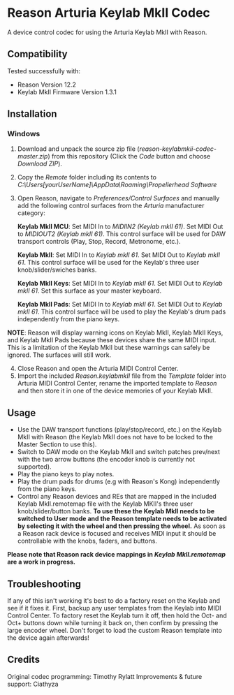 # Reason Arturia Keylab MkII Codec
A device control codec for using the Arturia Keylab MkII with Reason.

## Compatibility

Tested successfully with:
- Reason Version 12.2
- Keylab MkII Firmware Version 1.3.1

## Installation

### Windows

1. Download and unpack the source zip file (*reason-keylabmkii-codec-master.zip*) from this repository (Click the *Code* button and choose *Download ZIP*).

2. Copy the *Remote* folder including its contents to *C:\Users\[yourUserName]\AppData\Roaming\Propellerhead Software*

3. Open Reason, navigate to *Preferences/Control Surfaces* and manually add the following control surfaces from the *Arturia* manufacturer category:

   **Keylab MkII MCU**:
   	Set MIDI In to *MIDIIN2 (Keylab mkII 61)*.
   	Set MIDI Out to *MIDIOUT2 (Keylab mkII 61)*.
   	This control surface will be used for DAW transport controls (Play, Stop, Record, Metronome, etc.).

   **Keylab MkII**:
   	Set MIDI In to *Keylab mkII 61*.
   	Set MIDI Out to *Keylab mkII 61*.
   	This control surface will be used for the Keylab's three user knob/slider/swiches banks.

   **Keylab MkII Keys**:
   	Set MIDI In to *Keylab mkII 61*.
   	Set MIDI Out to *Keylab mkII 61*.
   	Set this surface as your master keyboard.

   **Keylab MkII Pads**:
   	Set MIDI In to *Keylab mkII 61*.
   	Set MIDI Out to *Keylab mkII 61*.
   	This control surface will be used to play the Keylab's drum pads independently from the piano keys.

**NOTE**: Reason will display warning icons on Keylab MkII, Keylab MkII Keys, and Keylab MkII Pads because these devices share the same MIDI input. This is a limitation of the Keylab MkII but these warnings can safely be ignored. The surfaces will still work.

4. Close Reason and open the Arturia MIDI Control Center.
4. Import the included *Reason.keylabmkII* file from the *Template* folder into Arturia MIDI Control Center, rename the imported template to *Reason* and then store it in one of the device memories of your Keylab MkII.

## Usage

- Use the DAW transport functions (play/stop/record, etc.) on the Keylab MkII with Reason (the Keylab MkII does not have to be locked to the Master Section to use this).
- Switch to DAW mode on the Keylab MkII and switch patches prev/next with the two arrow buttons (the encoder knob is currently not supported).
- Play the piano keys to play notes.
- Play the drum pads for drums (e.g with Reason's Kong) independently from the piano keys.
- Control any Reason devices and REs that are mapped in the included Keylab MkII.remotemap file with the Keylab MKII's three user knob/slider/button banks. **To use these the Keylab MkII needs to be switched to User mode and the Reason template needs to be activated by selecting it with the wheel and then pressing the wheel.** As soon as a Reason rack device is focused and receives MIDI input it should be controllable with the knobs, faders, and buttons.

**Please note that Reason rack device mappings in *Keylab MkII.remotemap* are a work in progress.**

## Troubleshooting

If any of this isn't working it's best to do a factory reset on the Keylab and see if it fixes it. First, backup any user templates from the Keylab into MIDI Control Center. To factory reset the Keylab turn it off, then hold the Oct- and Oct+ buttons down while turning it back on, then confirm by pressing the large encoder wheel. Don't forget to load the custom Reason template into the device again afterwards!

## Credits

Original codec programming: Timothy Rylatt
Improvements & future support: Ciathyza

